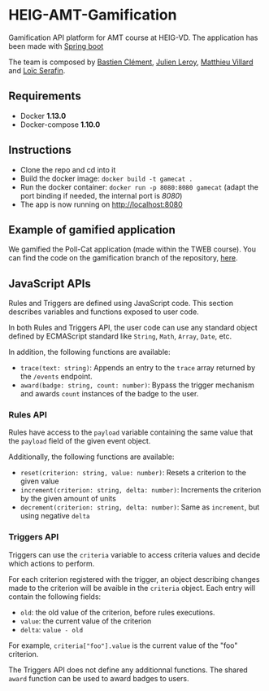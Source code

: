 # HEIG-AMT-Gamification
Gamification API platform for AMT course at HEIG-VD.
The application has been made with [Spring boot](https://projects.spring.io/spring-boot/)

The team is composed by [Bastien Clément](https://github.com/galedric), [Julien Leroy](https://github.com/limayankee), [Matthieu Villard](https://github.com/matthieuVillard) and [Loïc Serafin](https://github.com/pikkle).

## Requirements
- Docker **1.13.0**
- Docker-compose **1.10.0**

## Instructions
- Clone the repo and cd into it
- Build the docker image: `docker build -t gamecat .`
- Run the docker container: `docker run -p 8080:8080 gamecat` 
 (adapt the port binding if needed, the internal port is *8080*)
- The app is now running on [http://localhost:8080](http://localhost:8080)

## Example of gamified application
We gamified the Poll-Cat application (made within the TWEB course). You can find the code on the gamification branch of the repository, [here](https://github.com/pikkle/poll-cat/tree/gamification).

## JavaScript APIs

Rules and Triggers are defined using JavaScript code. This section describes variables and functions exposed to user code.

In both Rules and Triggers API, the user code can use any standard object defined by ECMAScript standard like `String`, `Math`, `Array`, `Date`, etc. 

In addition, the following functions are available:

 * `trace(text: string)`: Appends an entry to the `trace` array returned by the `/events` endpoint.
 * `award(badge: string, count: number)`: Bypass the trigger mechanism and awards `count` instances of the badge to the user.

### Rules API

Rules have access to the `payload` variable containing the same value that the `payload` field of the given event object.

Additionally, the following functions are available:

 * `reset(criterion: string, value: number)`: Resets a criterion to the given value
 * `increment(criterion: string, delta: number)`: Increments the criterion by the given amount of units
 * `decrement(criterion: string, delta: number)`: Same as `increment`, but using negative `delta`

 
 ### Triggers API
 
Triggers can use the `criteria` variable to access criteria values and decide which actions to perform.

For each criterion registered with the trigger, an object describing changes made to the criterion will be avaible in the `criteria` object. Each entry will contain the following fields:

 * `old`: the old value of the criterion, before rules executions.
 * `value`: the current value of the criterion
 * `delta`: `value - old`

For example, `criteria["foo"].value` is the current value of the "foo" criterion.

The Triggers API does not define any additionnal functions. The shared `award` function can be used to award badges to users.
